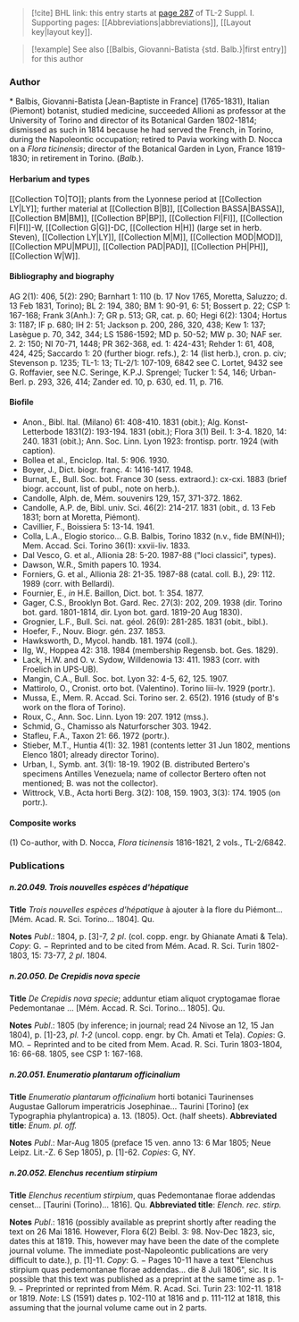 > [!cite] BHL link: this entry starts at [page 287](https://www.biodiversitylibrary.org/item/103858#page/299/mode/1up) of TL-2 Suppl. I.
> Supporting pages: [[Abbreviations|abbreviations]], [[Layout key|layout key]].

> [!example] See also [[Balbis, Giovanni-Batista {std. Balb.}|first entry]] for this author

### Author

\* Balbis, Giovanni-Batista \[Jean-Baptiste in France\] (1765-1831), Italian (Piemont) botanist, studied medicine, succeeded Allioni as professor at the University of Torino and director of its Botanical Garden 1802-1814; dismissed as such in 1814 because he had served the French, in Torino, during the Napoleontic occupation; retired to Pavia working with D. Nocca on a *Flora ticinensis*; director of the Botanical Garden in Lyon, France 1819-1830; in retirement in Torino. (*Balb.*).

#### Herbarium and types

[[Collection TO|TO]]; plants from the Lyonnese period at [[Collection LY|LY]]; further material at [[Collection B|B]], [[Collection BASSA|BASSA]], [[Collection BM|BM]], [[Collection BP|BP]], [[Collection FI|FI]], [[Collection FI|FI]]-W, [[Collection G|G]]-DC, [[Collection H|H]] (large set in herb. Steven), [[Collection LY|LY]], [[Collection M|M]], [[Collection MOD|MOD]], [[Collection MPU|MPU]], [[Collection PAD|PAD]], [[Collection PH|PH]], [[Collection W|W]].

#### Bibliography and biography

AG 2(1): 406, 5(2): 290; Barnhart 1: 110 (b. 17 Nov 1765, Moretta, Saluzzo; d. 13 Feb 1831, Torino); BL 2: 194, 380; BM 1: 90-91, 6: 51; Bossert p. 22; CSP 1: 167-168; Frank 3(Anh.): 7; GR p. 513; GR, cat. p. 60; Hegi 6(2): 1304; Hortus 3: 1187; IF p. 680; IH 2: 51; Jackson p. 200, 286, 320, 438; Kew 1: 137; Lasègue p. 70, 342, 344; LS 1586-1592; MD p. 50-52; MW p. 30; NAF ser. 2. 2: 150; NI 70-71, 1448; PR 362-368, ed. 1: 424-431; Rehder 1: 61, 408, 424, 425; Saccardo 1: 20 (further biogr. refs.), 2: 14 (list herb.), cron. p. civ; Stevenson p. 1235; TL-1: 13; TL-2/1: 107-109, 6842 see C. Lortet, 9432 see G. Roffavier, see N.C. Seringe, K.P.J. Sprengel; Tucker 1: 54, 146; Urban-Berl. p. 293, 326, 414; Zander ed. 10, p. 630, ed. 11, p. 716.

#### Biofile

- Anon., Bibl. Ital. (Milano) 61: 408-410. 1831 (obit.); Alg. Konst- Letterbode 1831(2): 193-194. 1831 (obit.); Flora 3(1) Beil. 1: 3-4. 1820, 14: 240. 1831 (obit.); Ann. Soc. Linn. Lyon 1923: frontisp. portr. 1924 (with caption).
- Bollea et al., Enciclop. Ital. 5: 906. 1930.
- Boyer, J., Dict. biogr. franç. 4: 1416-1417. 1948.
- Burnat, E., Bull. Soc. bot. France 30 (sess. extraord.): cx-cxi. 1883 (brief biogr. account, list of publ., note on herb.).
- Candolle, Alph. de, Mém. souvenirs 129, 157, 371-372. 1862.
- Candolle, A.P. de, Bibl. univ. Sci. 46(2): 214-217. 1831 (obit., d. 13 Feb 1831; born at Moretta, Piémont).
- Cavillier, F., Boissiera 5: 13-14. 1941.
- Colla, L.A., Elogio storico... G.B. Balbis, Torino 1832 (n.v., fide BM(NH)); Mem. Accad. Sci. Torino 36(1): xxvii-liv. 1833.
- Dal Vesco, G. et al., Allionia 28: 5-20. 1987-88 ("loci classici", types).
- Dawson, W.R., Smith papers 10. 1934.
- Forniers, G. et al., Allionia 28: 21-35. 1987-88 (catal. coll. B.), 29: 112. 1989 (corr. with Bellardi).
- Fournier, E., *in* H.E. Baillon, Dict. bot. 1: 354. 1877.
- Gager, C.S., Brooklyn Bot. Gard. Rec. 27(3): 202, 209. 1938 (dir. Torino bot. gard. 1801-1814, dir. Lyon bot. gard. 1819-20 Aug 1830).
- Grognier, L.F., Bull. Sci. nat. géol. 26(9): 281-285. 1831 (obit., bibl.).
- Hoefer, F., Nouv. Biogr. gén. 237. 1853.
- Hawksworth, D., Mycol. handb. 181. 1974 (coll.).
- Ilg, W., Hoppea 42: 318. 1984 (membership Regensb. bot. Ges. 1829).
- Lack, H.W. and O. v. Sydow, Willdenowia 13: 411. 1983 (corr. with Froelich in UPS-UB).
- Mangin, C.A., Bull. Soc. bot. Lyon 32: 4-5, 62, 125. 1907.
- Mattirolo, O., Cronist. orto bot. (Valentino). Torino liii-lv. 1929 (portr.).
- Mussa, E., Mem. R. Accad. Sci. Torino ser. 2. 65(2). 1916 (study of B's work on the flora of Torino).
- Roux, C., Ann. Soc. Linn. Lyon 19: 207. 1912 (mss.).
- Schmid, G., Chamisso als Naturforscher 303. 1942.
- Stafleu, F.A., Taxon 21: 66. 1972 (portr.).
- Stieber, M.T., Huntia 4(1): 32. 1981 (contents letter 31 Jun 1802, mentions Elenco 1801; already director Torino).
- Urban, I., Symb. ant. 3(1): 18-19. 1902 (B. distributed Bertero's specimens Antilles Venezuela; name of collector Bertero often not mentioned; B. was not the collector).
- Wittrock, V.B., Acta horti Berg. 3(2): 108, 159. 1903, 3(3): 174. 1905 (on portr.).

#### Composite works

(1) Co-author, with D. Nocca, *Flora ticinensis* 1816-1821, 2 vols., TL-2/6842.

### Publications

##### n.20.049. Trois nouvelles espèces d'hépatique

**Title**
*Trois nouvelles espèces d'hépatique* à ajouter à la flore du Piémont... \[Mém. Acad. R. Sci. Torino... 1804\]. Qu.

**Notes**
*Publ*.: 1804, p. \[3\]-7, *2 pl*. (col. copp. engr. by Ghianate Amati & Tela). *Copy*: G. − Reprinted and to be cited from Mém. Acad. R. Sci. Turin 1802-1803, 15: 73-77, *2 pl*. 1804.

##### n.20.050. De Crepidis nova specie

**Title**
*De Crepidis nova specie*; adduntur etiam aliquot cryptogamae florae Pedemontanae ... \[Mém. Accad. R. Sci. Torino... 1805\]. Qu.

**Notes**
*Publ*.: 1805 (by inference; in journal; read 24 Nivose an 12, 15 Jan 1804), p. \[1\]-23, *pl. 1-2* (uncol. copp. engr. by Ch. Amati et Tela). *Copies*: G. MO. − Reprinted and to be cited from Mem. Acad. R. Sci. Turin 1803-1804, 16: 66-68. 1805, see CSP 1: 167-168.

##### n.20.051. Enumeratio plantarum officinalium

**Title**
*Enumeratio plantarum officinalium* horti botanici Taurinenses Augustae Gallorum imperatricis Josephinae... Taurini \[Torino\] (ex Typographia phylantropica) a. 13. (1805). Oct. (half sheets).
**Abbreviated title**: *Enum. pl. off.*

**Notes**
*Publ*.: Mar-Aug 1805 (preface 15 ven. anno 13: 6 Mar 1805; Neue Leipz. Lit.-Z. 6 Sep 1805), p. \[1\]-62. *Copies*: G, NY.

##### n.20.052. Elenchus recentium stirpium

**Title**
*Elenchus recentium stirpium*, quas Pedemontanae florae addendas censet... \[Taurini (Torino)... 1816\]. Qu.
**Abbreviated title**: *Elench. rec. stirp.*

**Notes**
*Publ*.: 1816 (possibly available as preprint shortly after reading the text on 26 Mai 1816. However, Flora 6(2) Beibl. 3: 98. Nov-Dec 1823, sic, dates this at 1819. This, however may have been the date of the complete journal volume. The immediate post-Napoleontic publications are very difficult to date.), p. \[1\]-11. *Copy*: G. − Pages 10-11 have a text "Elenchus stirpium quas pedemontanae florae addendas... die 8 Juli 1806", sic. It is possible that this text was published as a preprint at the same time as p. 1-9. − Preprinted or reprinted from Mém. R. Acad. Sci. Turin 23: 102-11. 1818 or 1819.
*Note*: LS (1591) dates p. 102-110 at 1816 and p. 111-112 at 1818, this assuming that the journal volume came out in 2 parts.

